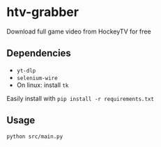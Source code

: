 # htv-grabber
Download full game video from HockeyTV for free

## Dependencies
- ```yt-dlp```
- ```selenium-wire```
- On linux: install ```tk```

Easily install with ```pip install -r requirements.txt```

## Usage
```python src/main.py```
